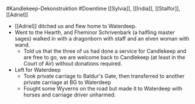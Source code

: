 #Kandlekeep-Dekonstruktion #Downtime 
[[Sylvia]], [[India]], [[Stalfor]], [[Adriel]]

- [[Adriel]] ditched us and flew home to Waterdeep.
- Went to the Hearth, and Fheminor Schrivenbark (a halfling master sages) walked in with a dragonborn with staff and an elven woman with wand.
	- Told us that the three of us had done a service for Candlekeep and are free to go, we are welcome back to Candlekeep (at least in the Court of Air) without donations required.
- Left for Waterdeep
	- Took private carriage to Baldur's Gate, then transferred to another private carriage at BG to Waterdeep
	- Fought some Wyverns on the road but made it to Waterdeep with horses and carriage driver unharmed.